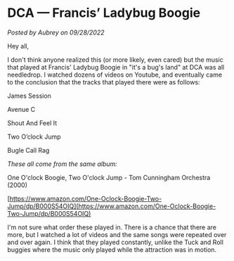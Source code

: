# DCA — Francis’ Ladybug Boogie

*Posted by Aubrey on 09/28/2022*

Hey all,

I don't think anyone realized this (or more likely, even cared) but the music that played at Francis' Ladybug Boogie in "it's a bug's land" at DCA was all needledrop. I watched dozens of videos on Youtube, and eventually came to the conclusion that the tracks that played there were as follows:

James Session

Avenue C

Shout And Feel It

Two O’clock Jump

Bugle Call Rag

*These all come from the same album:*

One O'clock Boogie, Two O'clock Jump - Tom Cunningham Orchestra (2000)

[https://www.amazon.com/One-Oclock-Boogie-Two-Jump/dp/B000S54OIQ](https://www.amazon.com/One-Oclock-Boogie-Two-Jump/dp/B000S54OIQ)

I'm not sure what order these played in. There is a chance that there are more, but I watched a lot of videos and the same songs were repeated over and over again. I think that they played constantly, unlike the Tuck and Roll buggies where the music only played while the attraction was in motion.
